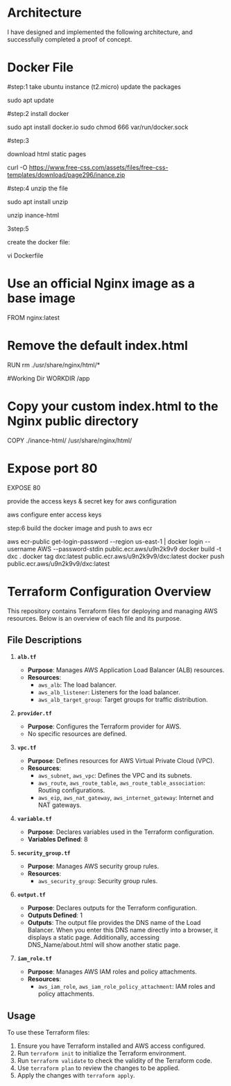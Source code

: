 # Architecture
I have designed and implemented the following architecture, and successfully completed a proof of concept.



# Docker File

#step:1
take ubuntu instance (t2.micro)
update the packages

sudo apt update

#step:2 
install docker

sudo apt install docker.io
sudo chmod 666 var/run/docker.sock

#step:3

 download html static pages

curl -O https://www.free-css.com/assets/files/free-css-templates/download/page296/inance.zip

#step:4
unzip the file

sudo apt install unzip

unzip inance-html

3step:5 

create the docker file:

vi Dockerfile

# Use an official Nginx image as a base image
FROM nginx:latest

# Remove the default index.html
RUN rm ./usr/share/nginx/html/*

#Working Dir
WORKDIR /app

# Copy your custom index.html to the Nginx public directory
COPY ./inance-html/ /usr/share/nginx/html/

# Expose port 80
EXPOSE 80

provide the access keys & secret key for aws configuration

aws configure
enter access keys

step:6
build the docker image and push to aws ecr

aws ecr-public get-login-password --region us-east-1 | docker login --username AWS --password-stdin public.ecr.aws/u9n2k9v9
docker build -t dxc .
docker tag dxc:latest public.ecr.aws/u9n2k9v9/dxc:latest
docker push public.ecr.aws/u9n2k9v9/dxc:latest



# Terraform Configuration Overview

This repository contains Terraform files for deploying and managing AWS resources. Below is an overview of each file and its purpose.

## File Descriptions

1. **`alb.tf`**
   - **Purpose**: Manages AWS Application Load Balancer (ALB) resources.
   - **Resources**:
     - `aws_alb`: The load balancer.
     - `aws_alb_listener`: Listeners for the load balancer.
     - `aws_alb_target_group`: Target groups for traffic distribution.

2. **`provider.tf`**
   - **Purpose**: Configures the Terraform provider for AWS.
   - No specific resources are defined.

3. **`vpc.tf`**
   - **Purpose**: Defines resources for AWS Virtual Private Cloud (VPC).
   - **Resources**:
     - `aws_subnet`, `aws_vpc`: Defines the VPC and its subnets.
     - `aws_route`, `aws_route_table`, `aws_route_table_association`: Routing configurations.
     - `aws_eip`, `aws_nat_gateway`, `aws_internet_gateway`: Internet and NAT gateways.

4. **`variable.tf`**
   - **Purpose**: Declares variables used in the Terraform configuration.
   - **Variables Defined**: 8

5. **`security_group.tf`**
   - **Purpose**: Manages AWS security group rules.
   - **Resources**:
     - `aws_security_group`: Security group rules.

6. **`output.tf`**
   - **Purpose**: Declares outputs for the Terraform configuration.
   - **Outputs Defined**: 1
   - **Outputs**: The output file provides the DNS name of the Load Balancer. When you enter this DNS name directly into a browser, it displays a static page. Additionally, accessing DNS_Name/about.html will show another static page.


7. **`iam_role.tf`**
   - **Purpose**: Manages AWS IAM roles and policy attachments.
   - **Resources**:
     - `aws_iam_role`, `aws_iam_role_policy_attachment`: IAM roles and policy attachments.

## Usage

To use these Terraform files:
1. Ensure you have Terraform installed and AWS access configured.
2. Run `terraform init` to initialize the Terraform environment.
3. Run `terraform validate` to check the validity of the Terraform code.
4. Use `terraform plan` to review the changes to be applied.
5. Apply the changes with `terraform apply`.


